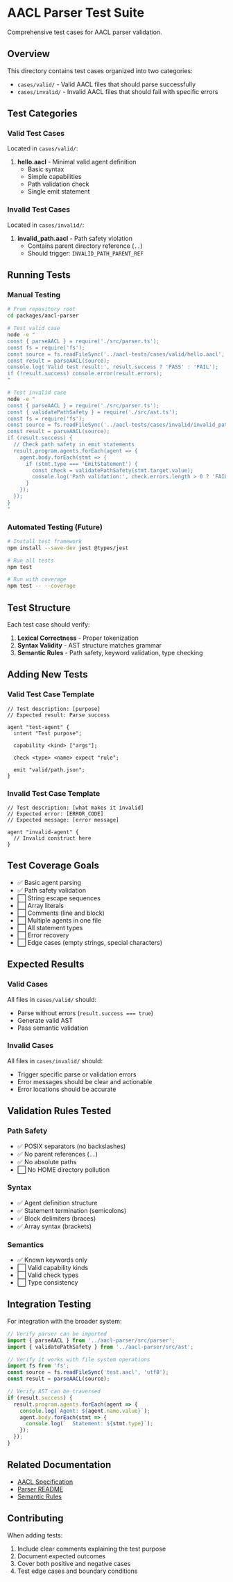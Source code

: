 # AACL Parser Test Suite

Comprehensive test cases for AACL parser validation.

## Overview

This directory contains test cases organized into two categories:

- `cases/valid/` - Valid AACL files that should parse successfully
- `cases/invalid/` - Invalid AACL files that should fail with specific errors

## Test Categories

### Valid Test Cases

Located in `cases/valid/`:

1. **hello.aacl** - Minimal valid agent definition
   - Basic syntax
   - Simple capabilities
   - Path validation check
   - Single emit statement

### Invalid Test Cases

Located in `cases/invalid/`:

1. **invalid_path.aacl** - Path safety violation
   - Contains parent directory reference (`..`)
   - Should trigger: `INVALID_PATH_PARENT_REF`

## Running Tests

### Manual Testing

```bash
# From repository root
cd packages/aacl-parser

# Test valid case
node -e "
const { parseAACL } = require('./src/parser.ts');
const fs = require('fs');
const source = fs.readFileSync('../aacl-tests/cases/valid/hello.aacl', 'utf8');
const result = parseAACL(source);
console.log('Valid test result:', result.success ? 'PASS' : 'FAIL');
if (!result.success) console.error(result.errors);
"

# Test invalid case
node -e "
const { parseAACL } = require('./src/parser.ts');
const { validatePathSafety } = require('./src/ast.ts');
const fs = require('fs');
const source = fs.readFileSync('../aacl-tests/cases/invalid/invalid_path.aacl', 'utf8');
const result = parseAACL(source);
if (result.success) {
  // Check path safety in emit statements
  result.program.agents.forEach(agent => {
    agent.body.forEach(stmt => {
      if (stmt.type === 'EmitStatement') {
        const check = validatePathSafety(stmt.target.value);
        console.log('Path validation:', check.errors.length > 0 ? 'FAIL (expected)' : 'UNEXPECTED PASS');
      }
    });
  });
}
"
```

### Automated Testing (Future)

```bash
# Install test framework
npm install --save-dev jest @types/jest

# Run all tests
npm test

# Run with coverage
npm test -- --coverage
```

## Test Structure

Each test case should verify:

1. **Lexical Correctness** - Proper tokenization
2. **Syntax Validity** - AST structure matches grammar
3. **Semantic Rules** - Path safety, keyword validation, type checking

## Adding New Tests

### Valid Test Case Template

```aacl
// Test description: [purpose]
// Expected result: Parse success

agent "test-agent" {
  intent "Test purpose";
  
  capability <kind> ["args"];
  
  check <type> <name> expect "rule";
  
  emit "valid/path.json";
}
```

### Invalid Test Case Template

```aacl
// Test description: [what makes it invalid]
// Expected error: [ERROR_CODE]
// Expected message: [error message]

agent "invalid-agent" {
  // Invalid construct here
}
```

## Test Coverage Goals

- ✅ Basic agent parsing
- ✅ Path safety validation
- ⬜ String escape sequences
- ⬜ Array literals
- ⬜ Comments (line and block)
- ⬜ Multiple agents in one file
- ⬜ All statement types
- ⬜ Error recovery
- ⬜ Edge cases (empty strings, special characters)

## Expected Results

### Valid Cases
All files in `cases/valid/` should:
- Parse without errors (`result.success === true`)
- Generate valid AST
- Pass semantic validation

### Invalid Cases
All files in `cases/invalid/` should:
- Trigger specific parse or validation errors
- Error messages should be clear and actionable
- Error locations should be accurate

## Validation Rules Tested

### Path Safety
- ✅ POSIX separators (no backslashes)
- ✅ No parent references (`..`)
- ✅ No absolute paths
- ⬜ No HOME directory pollution

### Syntax
- ✅ Agent definition structure
- ✅ Statement termination (semicolons)
- ✅ Block delimiters (braces)
- ✅ Array syntax (brackets)

### Semantics
- ✅ Known keywords only
- ⬜ Valid capability kinds
- ⬜ Valid check types
- ⬜ Type consistency

## Integration Testing

For integration with the broader system:

```typescript
// Verify parser can be imported
import { parseAACL } from '../aacl-parser/src/parser';
import { validatePathSafety } from '../aacl-parser/src/ast';

// Verify it works with file system operations
import fs from 'fs';
const source = fs.readFileSync('test.aacl', 'utf8');
const result = parseAACL(source);

// Verify AST can be traversed
if (result.success) {
  result.program.agents.forEach(agent => {
    console.log(`Agent: ${agent.name.value}`);
    agent.body.forEach(stmt => {
      console.log(`  Statement: ${stmt.type}`);
    });
  });
}
```

## Related Documentation

- [AACL Specification](../../docs/aacl/00-SPEC.md)
- [Parser README](../aacl-parser/README.md)
- [Semantic Rules](../../docs/aacl/02-SEMANTICS.md)

## Contributing

When adding tests:
1. Include clear comments explaining the test purpose
2. Document expected outcomes
3. Cover both positive and negative cases
4. Test edge cases and boundary conditions
